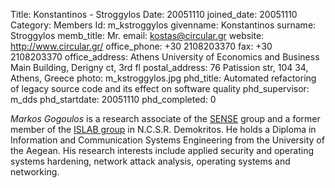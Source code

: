 Title: Konstantinos - Stroggylos
Date: 20051110
joined_date: 20051110
Category: Members
Id: m_kstroggylos
givenname: Konstantinos
surname: Stroggylos
memb_title: Mr.
email: kostas@circular.gr
website: http://www.circular.gr/
office_phone: +30 2108203370
fax: +30 2108203370
office_address: Athens University of Economics and Business Main Building, Derigny ct, 3rd fl
postal_address: 76 Patission str, 104 34, Athens, Greece
photo: m_kstroggylos.jpg
phd_title: Automated refactoring of legacy source code and its effect on software quality
phd_supervisor: m_dds
phd_startdate: 20051110
phd_completed: 0

_Markos Gogoulos_ is a research associate of the [SENSE](../groups/g_sense-details.html) group and a former member of the [ISLAB group](http://www.islab.demokritos.gr) in N.C.S.R. Demokritos. He holds a Diploma in Information and Communication Systems Engineering from the University of the Aegean. His research interests include applied security and operating systems hardening, network attack analysis, operating systems and networking.
